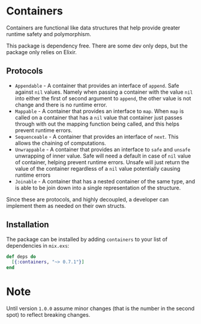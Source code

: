 # Containers

Containers are functional like data structures that help provide greater runtime safety and polymorphism.

This package is dependency free. There are some dev only deps, but the package only relies on Elixir.

## Protocols

  * `Appendable` - A container that provides an interface of `append`. Safe against `nil` values.
    Namely when passing a container with the value `nil` into either the first of second argument
    to `append`, the other value is not change and there is no runtime error.
  * `Mappable` - A container that provides an interface to `map`. When `map` is called on a container that
    has a `nil` value that container just passes through with out the mapping function being called, and
    this helps prevent runtime errors.
  * `Sequenceable` - A container that provides an interface of `next`. This allows the chaining of computations.
  * `Unwrappable`  - A container that provides an interface to `safe` and `unsafe` unwrapping of inner value. Safe
    will need a default in case of `nil` value of container, helping prevent runtime errors. Unsafe will just return
    the value of the container regardless of a `nil` value potentially causing runtime errors
  * `Joinable` - A container that has a nested container of the same type, and is able to be join down into
     a single representation of the structure.

Since these are protocols, and highly decoupled, a developer can implement them as needed on their own structs.

## Installation

The package can be installed by adding `containers` to your list of dependencies in `mix.exs`:

```elixir
def deps do
  [{:containers, "~> 0.7.1"}]
end
```

# Note

Until version `1.0.0` assume minor changes (that is the number in the second spot) to reflect breaking changes.
